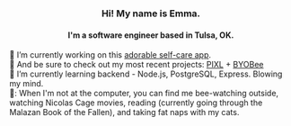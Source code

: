 <h3 align="center">Hi! My name is Emma.</h3>
<h4 align="center">I'm a software engineer based in Tulsa, OK.</h4>

:butterfly: I’m currently working on this [adorable self-care app](https://github.com/self-care-bear/self-care-bear).
<br>
:bug: And be sure to check out my most recent projects: [PIXL](https://github.com/PIXLAPP/pixel-art-project) + [BYOBee](https://github.com/BYOBee-Project/BYOBee)
<br>
:ant: I’m currently learning backend - Node.js, PostgreSQL, Express. Blowing my mind.
<br>
🐝: When I'm not at the computer, you can find me bee-watching outside, watching Nicolas Cage movies, reading (currently going through the Malazan Book of the Fallen), and taking fat naps with my cats.

<h4 align="center'>Contact Me</h4>
[emma@egstad.com](mailto:emma@egstad.com) 🐞 [LinkedIn](https://www.linkedin.com/in/emmaegstad/) 🪲 [Twitter](https://twitter.com/emmaegstad)

